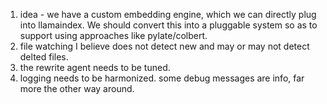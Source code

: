 1. idea - we have a custom embedding engine, which we can directly plug into llamaindex. We should convert this into a pluggable system so as to support using approaches like pylate/colbert.
2. file watching I believe does not detect new and may or may not detect delted files.
3. the rewrite agent needs to be tuned.
4. logging needs to be harmonized. some debug messages are info, far more the other way around. 